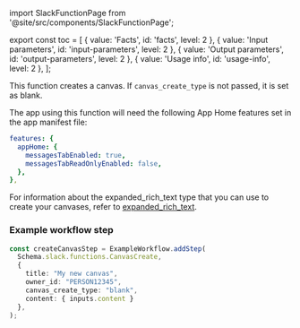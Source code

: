 import SlackFunctionPage from '@site/src/components/SlackFunctionPage';

export const toc = [
{ value: 'Facts', id: 'facts', level: 2 },
{ value: 'Input parameters', id: 'input-parameters', level: 2 },
{ value: 'Output parameters', id: 'output-parameters', level: 2 },
{ value: 'Usage info', id: 'usage-info', level: 2 },
];

<SlackFunctionPage jsonFile="canvas_create">

This function creates a canvas. If `canvas_create_type` is not passed, it is set as blank.

The app using this function will need the following App Home features set in the app manifest file:

```yaml
features: {
  appHome: {
    messagesTabEnabled: true,
    messagesTabReadOnlyEnabled: false,
  },
},
```

For information about the expanded_rich_text type that you can use to create your canvases, refer to [expanded_rich_text](/deno-slack-sdk/reference/slack-types#expandedrichtext).

### Example workflow step

```ts
const createCanvasStep = ExampleWorkflow.addStep(
  Schema.slack.functions.CanvasCreate,
  {
    title: "My new canvas",
    owner_id: "PERSON12345",
    canvas_create_type: "blank",
    content: { inputs.content }
  },
);
```

</SlackFunctionPage>

